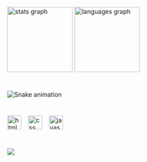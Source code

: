 <br clear="both">

<div align="left">
  <img src="https://github-readme-stats.vercel.app/api?username=BFugimoto&hide_title=false&hide_rank=false&show_icons=true&include_all_commits=true&count_private=false&disable_animations=false&theme=tokyonight&locale=en&hide_border=true&order=1" height="150" alt="stats graph"  />
  <img src="https://github-readme-stats.vercel.app/api/top-langs?username=BFugimoto&locale=en&hide_title=false&layout=compact&card_width=320&langs_count=5&theme=tokyonight&hide_border=true&order=2" height="150" alt="languages graph"  />
</div>

###

<br clear="both">

<img src="https://raw.githubusercontent.com/BFugimoto/BFugimoto/output/snake.svg" alt="Snake animation" />

###

<br clear="both">

<div align="left">
  <img src="https://cdn.jsdelivr.net/gh/devicons/devicon/icons/html5/html5-original.svg" height="32" alt="html5 logo"  />
  <img width="8" />
  <img src="https://cdn.jsdelivr.net/gh/devicons/devicon/icons/css3/css3-original.svg" height="32" alt="css logo"  />
  <img width="8" />
  <img src="https://cdn.jsdelivr.net/gh/devicons/devicon/icons/javascript/javascript-original.svg" height="32" alt="javascript logo"  />
</div>

###

<br clear="both">

<div align="left">
  <img src="https://visitor-badge.laobi.icu/badge?page_id=BFugimoto.BFugimoto&"  />
</div>

###
